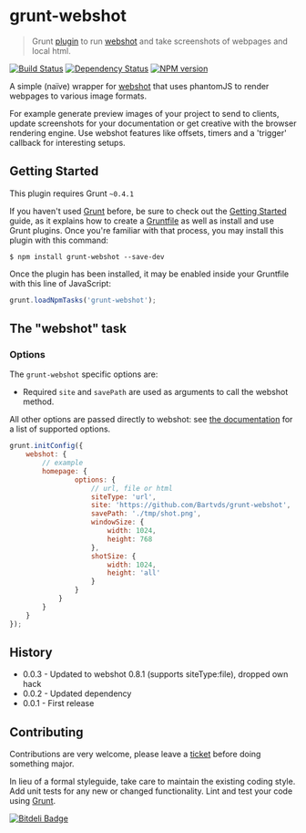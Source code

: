 # grunt-webshot

> Grunt [plugin](http://gruntjs.com/) to run [webshot](https://github.com/brenden/node-webshot/) and take screenshots of webpages and local html.

[![Build Status](https://secure.travis-ci.org/Bartvds/grunt-webshot.png?branch=master)](http://travis-ci.org/Bartvds/grunt-webshot) [![Dependency Status](https://gemnasium.com/Bartvds/grunt-webshot.png)](https://gemnasium.com/Bartvds/grunt-webshot) [![NPM version](https://badge.fury.io/js/grunt-webshot.png)](http://badge.fury.io/js/grunt-webshot)

A simple (naïve) wrapper for [webshot](https://github.com/brenden/node-webshot/) that uses phantomJS to render webpages to various image formats.

For example generate preview images of your project to send to clients, update screenshots for your documentation or get creative with the browser rendering engine. Use webshot features like offsets, timers and a 'trigger' callback for interesting setups.

## Getting Started

This plugin requires Grunt `~0.4.1`

If you haven't used [Grunt](http://gruntjs.com/) before, be sure to check out the [Getting Started](http://gruntjs.com/getting-started) guide, as it explains how to create a [Gruntfile](http://gruntjs.com/sample-gruntfile) as well as install and use Grunt plugins. Once you're familiar with that process, you may install this plugin with this command:

```shell
$ npm install grunt-webshot --save-dev
```

Once the plugin has been installed, it may be enabled inside your Gruntfile with this line of JavaScript:

```js
grunt.loadNpmTasks('grunt-webshot');
```

## The "webshot" task       

### Options

The `grunt-webshot` specific options are:

* Required `site` and `savePath` are used as arguments to call the webshot method.

All other options are passed directly to webshot: see [the  documentation](https://github.com/brenden/node-webshot/) for a list of supported options.

```js
grunt.initConfig({
	webshot: {
		// example
		homepage: {
				options: {
					// url, file or html
					siteType: 'url',
					site: 'https://github.com/Bartvds/grunt-webshot',
					savePath: './tmp/shot.png',
					windowSize: {
						width: 1024,
						height: 768
					},
					shotSize: {
						width: 1024,
						height: 'all'
					}
				}
			}
		}
	}
});
```

## History

* 0.0.3 - Updated to webshot 0.8.1 (supports siteType:file), dropped own hack
* 0.0.2 - Updated dependency
* 0.0.1 - First release

## Contributing

Contributions are very welcome, please leave a [ticket](https://github.com/Bartvds/grunt-webshot/issues) before doing something major.

In lieu of a formal styleguide, take care to maintain the existing coding style. Add unit tests for any new or changed functionality. Lint and test your code using [Grunt](http://gruntjs.com/).


[![Bitdeli Badge](https://d2weczhvl823v0.cloudfront.net/Bartvds/grunt-webshot/trend.png)](https://bitdeli.com/free "Bitdeli Badge")

